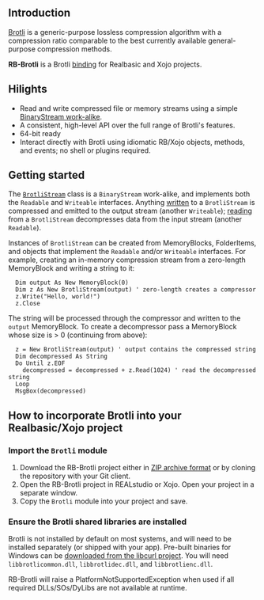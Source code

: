 ## Introduction
[Brotli](https://github.com/google/brotli) is a generic-purpose lossless compression algorithm with a compression ratio comparable to the best currently available general-purpose compression methods. 

**RB-Brotli** is a Brotli [binding](http://en.wikipedia.org/wiki/Language_binding) for Realbasic and Xojo projects.

## Hilights
* Read and write compressed file or memory streams using a simple [BinaryStream work-alike](https://github.com/charonn0/RB-Brotli/wiki/Brotli.BrotliStream).
* A consistent, high-level API over the full range of Brotli's features.
* 64-bit ready
* Interact directly with Brotli using idiomatic RB/Xojo objects, methods, and events; no shell or plugins required.

## Getting started
The [`BrotliStream`](https://github.com/charonn0/RB-Brotli/wiki/Brotli.BrotliStream) class is a `BinaryStream` work-alike, and implements both the `Readable` and `Writeable` interfaces. Anything [written](https://github.com/charonn0/RB-Brotli/wiki/Brotli.BrotliStream.Write) to a `BrotliStream` is compressed and emitted to the output stream (another `Writeable`); [reading](https://github.com/charonn0/RB-Brotli/wiki/Brotli.BrotliStream.Read) from a `BrotliStream` decompresses data from the input stream (another `Readable`).

Instances of `BrotliStream` can be created from MemoryBlocks, FolderItems, and objects that implement the `Readable` and/or `Writeable` interfaces. For example, creating an in-memory compression stream from a zero-length MemoryBlock and writing a string to it:

```realbasic
  Dim output As New MemoryBlock(0)
  Dim z As New BrotliStream(output) ' zero-length creates a compressor
  z.Write("Hello, world!")
  z.Close
```
The string will be processed through the compressor and written to the `output` MemoryBlock. To create a decompressor pass a MemoryBlock whose size is > 0 (continuing from above):

```realbasic
  z = New BrotliStream(output) ' output contains the compressed string
  Dim decompressed As String
  Do Until z.EOF
    decompressed = decompressed + z.Read(1024) ' read the decompressed string
  Loop
  MsgBox(decompressed)
```

## How to incorporate Brotli into your Realbasic/Xojo project
### Import the `Brotli` module
1. Download the RB-Brotli project either in [ZIP archive format](https://github.com/charonn0/RB-Brotli/archive/master.zip) or by cloning the repository with your Git client.
2. Open the RB-Brotli project in REALstudio or Xojo. Open your project in a separate window.
3. Copy the `Brotli` module into your project and save.

### Ensure the Brotli shared libraries are installed
Brotli is not installed by default on most systems, and will need to be installed separately (or shipped with your app). Pre-built binaries for Windows can be [downloaded from the libcurl project](https://curl.se/windows/). You will need `libbrotlicommon.dll`, `libbrotlidec.dll`, and `libbrotlienc.dll`.

RB-Brotli will raise a PlatformNotSupportedException when used if all required DLLs/SOs/DyLibs are not available at runtime. 
